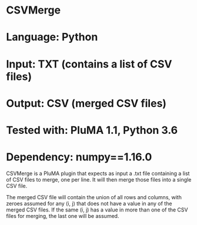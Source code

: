 # CSVMerge
# Language: Python
# Input: TXT (contains a list of CSV files)
# Output: CSV (merged CSV files)
# Tested with: PluMA 1.1, Python 3.6
# Dependency: numpy==1.16.0

CSVMerge is a PluMA plugin that expects as input a .txt file containing
a list of CSV files to merge, one per line.  It will then merge those files
into a single CSV file.

The merged CSV file will contain the union of all rows and columns, with
zeroes assumed for any (i, j) that does not have a value in any of the
merged CSV files.  If the same (i, j) has a value in more than one of the CSV
files for merging, the last one will be assumed.
